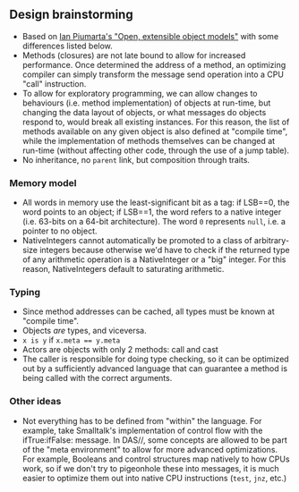 ## Design brainstorming

* Based on [Ian Piumarta's "Open, extensible object models"](https://www.piumarta.com/software/id-objmodel/objmodel2.pdf) with some differences listed below.
* Methods (closures) are not late bound to allow for increased performance. Once determined the address of a method, an optimizing compiler can simply transform the message send operation into a CPU "call" instruction.
* To allow for exploratory programming, we can allow changes to behaviours (i.e. method implementation) of objects at run-time, but changing the data layout of objects, or what messages do objects respond to, would break all existing instances. For this reason, the list of methods available on any given object is also defined at "compile time", while the implementation of methods themselves can be changed at run-time (without affecting other code, through the use of a jump table).
* No inheritance, no `parent` link, but composition through traits.

### Memory model

* All words in memory use the least-significant bit as a tag: if LSB==0, the word points to an object; if LSB==1, the word refers to a native integer (i.e. 63-bits on a 64-bit architecture). The word `0` represents `null`, i.e. a pointer to no object.
* NativeIntegers cannot automatically be promoted to a class of arbitrary-size integers because otherwise we'd have to check if the returned type of any arithmetic operation is a NativeInteger or a "big" integer. For this reason, NativeIntegers default to saturating arithmetic.

### Typing

* Since method addresses can be cached, all types must be known at "compile time".
* Objects *are* types, and viceversa.
* `x is y` if `x.meta == y.meta`
* Actors are objects with only 2 methods: call and cast
* The caller is responsible for doing type checking, so it can be optimized out by a sufficiently advanced language that can guarantee a method is being called with the correct arguments.

### Other ideas

* Not everything has to be defined from "within" the language. For example, take Smalltalk's implementation of control flow with the ifTrue:ifFalse: message. In DAS//, some concepts are allowed to be part of the "meta environment" to allow for more advanced optimizations. For example, Booleans and control structures map natively to how CPUs work, so if we don't try to pigeonhole these into messages, it is much easier to optimize them out into native CPU instructions (`test`, `jnz`, etc.)
